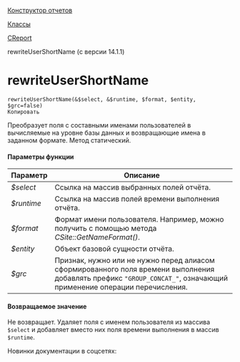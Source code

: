 [Конструктор отчетов](/api_help/report/index.php)

[Классы](/api_help/report/classes/index.php)

[CReport](/api_help/report/classes/creport/index.php)

rewriteUserShortName (с версии 14.1.1)

rewriteUserShortName
====================

```
rewriteUserShortName(&$select, &$runtime, $format, $entity, $grc=false)
Копировать
```

Преобразует поля с составными именами пользователей в вычисляемые на уровне базы данных и возвращающие имена в заданном формате. Метод статический.

#### Параметры функции

| Параметр | Описание |
| --- | --- |
| *$select* | Ссылка на массив выбранных полей отчёта. |
| *$runtime* | Ссылка на массив полей времени выполнения отчёта. |
| *$format* | Формат имени пользователя. Например, можно получить с помощью метода *CSite::GetNameFormat()*. |
| *$entity* | Объект базовой сущности отчёта. |
| *$grc* | Признак, нужно или не нужно перед алиасом сформированного поля времени выполнения добавлять префикс `"GROUP_CONCAT_"`, означающий применение операции перечисления. |

#### Возвращаемое значение

Не возвращает. Удаляет поля с именем пользователя из массива `$select` и добавляет вместо них поля времени выполнения в массив `$runtime`.

Новинки документации в соцсетях: